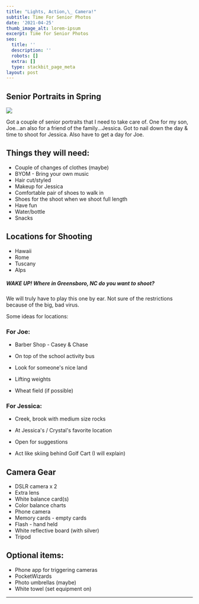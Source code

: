 ```yaml
---
title: "Lights, Action,\_ Camera!"
subtitle: Time For Senior Photos
date: '2021-04-25'
thumb_image_alt: lorem-ipsum
excerpt: Time for Senior Photos
seo:
  title: ''
  description: ''
  robots: []
  extra: []
  type: stackbit_page_meta
layout: post
---
```

## Senior Portraits in Spring

![](/images/sharegrid-N10auyEVst8-unsplash.jpg)

Got a couple of senior portraits that I need to take care of. One for my son, Joe...an also for a friend of the family...Jessica. Got to nail down the day & time to shoot for Jessica. Also have to get a day for Joe.

## Things they will need:

*   Couple of changes of clothes (maybe)
*   BYOM - Bring your own music
*   Hair cut/styled
*   Makeup for Jessica
*   Comfortable pair of shoes to walk in
*   Shoes for the shoot when we shoot full length
*   Have fun
*   Water/bottle
*   Snacks

## Locations for Shooting

*   Hawaii
*   Rome
*   Tuscany
*   Alps

##### WAKE UP!  Where in Greensboro, NC do you want to shoot?

We will truly have to play this one by ear. Not sure of the restrictions because of the big, bad virus.

Some ideas for locations:

### **For Joe:**

*   Barber Shop - Casey & Chase
*   On top of the school activity bus
*   Look for someone's nice land

*   Lifting weights

*   Wheat field (if possible)

### **For Jessica:**

*   Creek, brook with medium size rocks

*   At Jessica's / Crystal's favorite location

*   Open for suggestions

*   Act like skiing behind Golf Cart (I will explain)

## Camera Gear

*   DSLR camera x 2
*   Extra lens
*   White balance card(s)
*   Color balance charts
*   Phone camera
*   Memory cards - empty cards
*   Flash - hand held
*   White reflective board (with silver)
*   Tripod

## Optional items:

*   Phone app for triggering cameras
*   PocketWizards
*   Photo umbrellas (maybe)
*   White towel (set equipment on)

***
